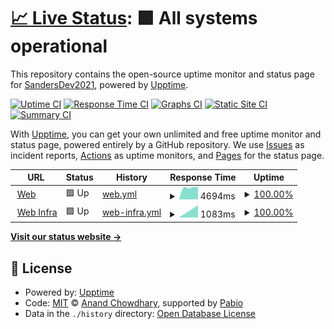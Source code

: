 # [📈 Live Status](https://SandersDev2021.github.io/monitoring): <!--live status--> **🟩 All systems operational**

This repository contains the open-source uptime monitor and status page for [SandersDev2021](https://SandersDev2021.github.io/monitoring), powered by [Upptime](https://github.com/upptime/upptime).

[![Uptime CI](https://github.com/SandersDev2021/monitoring/workflows/Uptime%20CI/badge.svg)](https://github.com/SandersDev2021/monitoring/actions?query=workflow%3A%22Uptime+CI%22)
[![Response Time CI](https://github.com/SandersDev2021/monitoring/workflows/Response%20Time%20CI/badge.svg)](https://github.com/SandersDev2021/monitoring/actions?query=workflow%3A%22Response+Time+CI%22)
[![Graphs CI](https://github.com/SandersDev2021/monitoring/workflows/Graphs%20CI/badge.svg)](https://github.com/SandersDev2021/monitoring/actions?query=workflow%3A%22Graphs+CI%22)
[![Static Site CI](https://github.com/SandersDev2021/monitoring/workflows/Static%20Site%20CI/badge.svg)](https://github.com/SandersDev2021/monitoring/actions?query=workflow%3A%22Static+Site+CI%22)
[![Summary CI](https://github.com/SandersDev2021/monitoring/workflows/Summary%20CI/badge.svg)](https://github.com/SandersDev2021/monitoring/actions?query=workflow%3A%22Summary+CI%22)

With [Upptime](https://upptime.js.org), you can get your own unlimited and free uptime monitor and status page, powered entirely by a GitHub repository. We use [Issues](https://github.com/SandersDev2021/monitoring/issues) as incident reports, [Actions](https://github.com/SandersDev2021/monitoring/actions) as uptime monitors, and [Pages](https://SandersDev2021.github.io/monitoring) for the status page.

<!--start: status pages-->
<!-- This summary is generated by Upptime (https://github.com/upptime/upptime) -->
<!-- Do not edit this manually, your changes will be overwritten -->
<!-- prettier-ignore -->
| URL | Status | History | Response Time | Uptime |
| --- | ------ | ------- | ------------- | ------ |
| <img alt="" src="https://icons.duckduckgo.com/ip3/www.sanders.co.id.ico" height="13"> [Web](https://www.sanders.co.id) | 🟩 Up | [web.yml](https://github.com/SandersDev2021/monitoring/commits/HEAD/history/web.yml) | <details><summary><img alt="Response time graph" src="./graphs/web/response-time-week.png" height="20"> 4694ms</summary><br><a href="https://SandersDev2021.github.io/monitoring/history/web"><img alt="Response time 4694" src="https://img.shields.io/endpoint?url=https%3A%2F%2Fraw.githubusercontent.com%2FSandersDev2021%2Fmonitoring%2FHEAD%2Fapi%2Fweb%2Fresponse-time.json"></a><br><a href="https://SandersDev2021.github.io/monitoring/history/web"><img alt="24-hour response time 4694" src="https://img.shields.io/endpoint?url=https%3A%2F%2Fraw.githubusercontent.com%2FSandersDev2021%2Fmonitoring%2FHEAD%2Fapi%2Fweb%2Fresponse-time-day.json"></a><br><a href="https://SandersDev2021.github.io/monitoring/history/web"><img alt="7-day response time 4694" src="https://img.shields.io/endpoint?url=https%3A%2F%2Fraw.githubusercontent.com%2FSandersDev2021%2Fmonitoring%2FHEAD%2Fapi%2Fweb%2Fresponse-time-week.json"></a><br><a href="https://SandersDev2021.github.io/monitoring/history/web"><img alt="30-day response time 4694" src="https://img.shields.io/endpoint?url=https%3A%2F%2Fraw.githubusercontent.com%2FSandersDev2021%2Fmonitoring%2FHEAD%2Fapi%2Fweb%2Fresponse-time-month.json"></a><br><a href="https://SandersDev2021.github.io/monitoring/history/web"><img alt="1-year response time 4694" src="https://img.shields.io/endpoint?url=https%3A%2F%2Fraw.githubusercontent.com%2FSandersDev2021%2Fmonitoring%2FHEAD%2Fapi%2Fweb%2Fresponse-time-year.json"></a></details> | <details><summary><a href="https://SandersDev2021.github.io/monitoring/history/web">100.00%</a></summary><a href="https://SandersDev2021.github.io/monitoring/history/web"><img alt="All-time uptime 100.00%" src="https://img.shields.io/endpoint?url=https%3A%2F%2Fraw.githubusercontent.com%2FSandersDev2021%2Fmonitoring%2FHEAD%2Fapi%2Fweb%2Fuptime.json"></a><br><a href="https://SandersDev2021.github.io/monitoring/history/web"><img alt="24-hour uptime 100.00%" src="https://img.shields.io/endpoint?url=https%3A%2F%2Fraw.githubusercontent.com%2FSandersDev2021%2Fmonitoring%2FHEAD%2Fapi%2Fweb%2Fuptime-day.json"></a><br><a href="https://SandersDev2021.github.io/monitoring/history/web"><img alt="7-day uptime 100.00%" src="https://img.shields.io/endpoint?url=https%3A%2F%2Fraw.githubusercontent.com%2FSandersDev2021%2Fmonitoring%2FHEAD%2Fapi%2Fweb%2Fuptime-week.json"></a><br><a href="https://SandersDev2021.github.io/monitoring/history/web"><img alt="30-day uptime 100.00%" src="https://img.shields.io/endpoint?url=https%3A%2F%2Fraw.githubusercontent.com%2FSandersDev2021%2Fmonitoring%2FHEAD%2Fapi%2Fweb%2Fuptime-month.json"></a><br><a href="https://SandersDev2021.github.io/monitoring/history/web"><img alt="1-year uptime 100.00%" src="https://img.shields.io/endpoint?url=https%3A%2F%2Fraw.githubusercontent.com%2FSandersDev2021%2Fmonitoring%2FHEAD%2Fapi%2Fweb%2Fuptime-year.json"></a></details>
| <img alt="" src="https://icons.duckduckgo.com/ip3/infra.satustop.co.id.ico" height="13"> [Web Infra](https://infra.satustop.co.id) | 🟩 Up | [web-infra.yml](https://github.com/SandersDev2021/monitoring/commits/HEAD/history/web-infra.yml) | <details><summary><img alt="Response time graph" src="./graphs/web-infra/response-time-week.png" height="20"> 1083ms</summary><br><a href="https://SandersDev2021.github.io/monitoring/history/web-infra"><img alt="Response time 1083" src="https://img.shields.io/endpoint?url=https%3A%2F%2Fraw.githubusercontent.com%2FSandersDev2021%2Fmonitoring%2FHEAD%2Fapi%2Fweb-infra%2Fresponse-time.json"></a><br><a href="https://SandersDev2021.github.io/monitoring/history/web-infra"><img alt="24-hour response time 1083" src="https://img.shields.io/endpoint?url=https%3A%2F%2Fraw.githubusercontent.com%2FSandersDev2021%2Fmonitoring%2FHEAD%2Fapi%2Fweb-infra%2Fresponse-time-day.json"></a><br><a href="https://SandersDev2021.github.io/monitoring/history/web-infra"><img alt="7-day response time 1083" src="https://img.shields.io/endpoint?url=https%3A%2F%2Fraw.githubusercontent.com%2FSandersDev2021%2Fmonitoring%2FHEAD%2Fapi%2Fweb-infra%2Fresponse-time-week.json"></a><br><a href="https://SandersDev2021.github.io/monitoring/history/web-infra"><img alt="30-day response time 1083" src="https://img.shields.io/endpoint?url=https%3A%2F%2Fraw.githubusercontent.com%2FSandersDev2021%2Fmonitoring%2FHEAD%2Fapi%2Fweb-infra%2Fresponse-time-month.json"></a><br><a href="https://SandersDev2021.github.io/monitoring/history/web-infra"><img alt="1-year response time 1083" src="https://img.shields.io/endpoint?url=https%3A%2F%2Fraw.githubusercontent.com%2FSandersDev2021%2Fmonitoring%2FHEAD%2Fapi%2Fweb-infra%2Fresponse-time-year.json"></a></details> | <details><summary><a href="https://SandersDev2021.github.io/monitoring/history/web-infra">100.00%</a></summary><a href="https://SandersDev2021.github.io/monitoring/history/web-infra"><img alt="All-time uptime 100.00%" src="https://img.shields.io/endpoint?url=https%3A%2F%2Fraw.githubusercontent.com%2FSandersDev2021%2Fmonitoring%2FHEAD%2Fapi%2Fweb-infra%2Fuptime.json"></a><br><a href="https://SandersDev2021.github.io/monitoring/history/web-infra"><img alt="24-hour uptime 100.00%" src="https://img.shields.io/endpoint?url=https%3A%2F%2Fraw.githubusercontent.com%2FSandersDev2021%2Fmonitoring%2FHEAD%2Fapi%2Fweb-infra%2Fuptime-day.json"></a><br><a href="https://SandersDev2021.github.io/monitoring/history/web-infra"><img alt="7-day uptime 100.00%" src="https://img.shields.io/endpoint?url=https%3A%2F%2Fraw.githubusercontent.com%2FSandersDev2021%2Fmonitoring%2FHEAD%2Fapi%2Fweb-infra%2Fuptime-week.json"></a><br><a href="https://SandersDev2021.github.io/monitoring/history/web-infra"><img alt="30-day uptime 100.00%" src="https://img.shields.io/endpoint?url=https%3A%2F%2Fraw.githubusercontent.com%2FSandersDev2021%2Fmonitoring%2FHEAD%2Fapi%2Fweb-infra%2Fuptime-month.json"></a><br><a href="https://SandersDev2021.github.io/monitoring/history/web-infra"><img alt="1-year uptime 100.00%" src="https://img.shields.io/endpoint?url=https%3A%2F%2Fraw.githubusercontent.com%2FSandersDev2021%2Fmonitoring%2FHEAD%2Fapi%2Fweb-infra%2Fuptime-year.json"></a></details>

<!--end: status pages-->

[**Visit our status website →**](https://SandersDev2021.github.io/monitoring)

## 📄 License

- Powered by: [Upptime](https://github.com/upptime/upptime)
- Code: [MIT](./LICENSE) © [Anand Chowdhary](https://anandchowdhary.com), supported by [Pabio](https://pabio.com)
- Data in the `./history` directory: [Open Database License](https://opendatacommons.org/licenses/odbl/1-0/)
